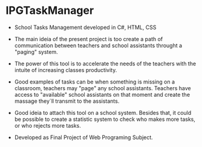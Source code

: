 # IPGTaskManager
- School Tasks Management developed in C#, HTML, CSS

- The main ideia of the present project is too create a path of communication between teachers and school assistants throught a "paging" system. 

- The power of this tool is to accelerate the needs of the teachers with the intuite of increasing classes productivity.
 
- Good examples of tasks can be when something is missing on a classroom, teachers may "page" any school assistants. Teachers have access to "available" school assistants on that moment and create the massage they´ll transmit to the assistants.

- Good ideia to attach this tool on a school system. Besides that, it could be possible to create a statistic system to check who makes more tasks, or who rejects more tasks.  

- Developed as Final Project of Web Programing Subject. 
